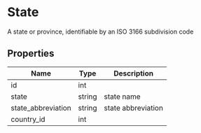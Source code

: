 # State

A state or province, identifiable by an ISO 3166 subdivision code

## Properties

| Name | Type | Description |
| --- | --- | --- |
| id | int |
| state | string | state name |
| state_abbreviation | string | state abbreviation |
| country_id | int |
